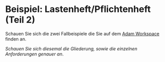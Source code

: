 # Beispiel: Lastenheft/Pflichtenheft (Teil 2)

Schauen Sie sich die zwei Fallbeispiele die Sie auf dem [Adam Workspace](https://adam.unibas.ch/goto_adam_file_732351_download.html) finden an. 

*Schauen Sie sich diesemal die Gliederung, sowie die einzelnen Anforderungen genauer an*.